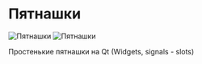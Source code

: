 # Пятнашки

![Пятнашки](..\screenshots\1.png)
![Пятнашки](..\screenshots\2.png)

Простенькие пятнашки на Qt (Widgets, signals - slots)